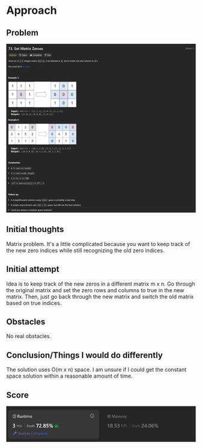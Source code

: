 # Approach

## Problem

![Problem 073](problem_image.png)

## Initial thoughts

Matrix problem. It's a little complicated because you want to keep track of the new zero indices while still recognizing the old zero indices.

## Initial attempt

Idea is to keep track of the new zeros in a different matrix m x n. Go through the original matrix and set the zero rows and columns to true in the new matrix. Then, just go back through the new matrix and switch the old matrix based on true indices.

## Obstacles

No real obstacles.

## Conclusion/Things I would do differently

The solution uses O(m x n) space. I am unsure if I could get the constant space solution within a reasonable amount of time.

## Score

![LeetCode Score](score_image.png)